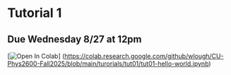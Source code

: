 # Tutorial 1

## Due Wednesday 8/27 at 12pm

[![Open In Colab](https://colab.research.google.com/assets/colab-badge.svg)]
(https://colab.research.google.com/github/wlough/CU-Phys2600-Fall2025/blob/main/turorials/tut01/tut01-hello-world.ipynb)
